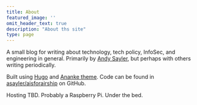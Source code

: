 ```yaml
---
title: About
featured_image: ''
omit_header_text: true
description: "About ths site"
type: page
---
```


A small blog for writing about technology, tech policy, InfoSec, and
engineering in general. Primarily by [Andy Sayler](https://www.andysayler.com),
but perhaps with others writing periodically.

Built using [Hugo](https://gohugo.io/) and
[Ananke theme](https://github.com/theNewDynamic/gohugo-theme-ananke/).
Code can be found in
[asayler/aisforairship](https://github.com/asayler/aisforairship) on
GitHub.

Hosting TBD. Probably a Raspberry Pi. Under the bed.
